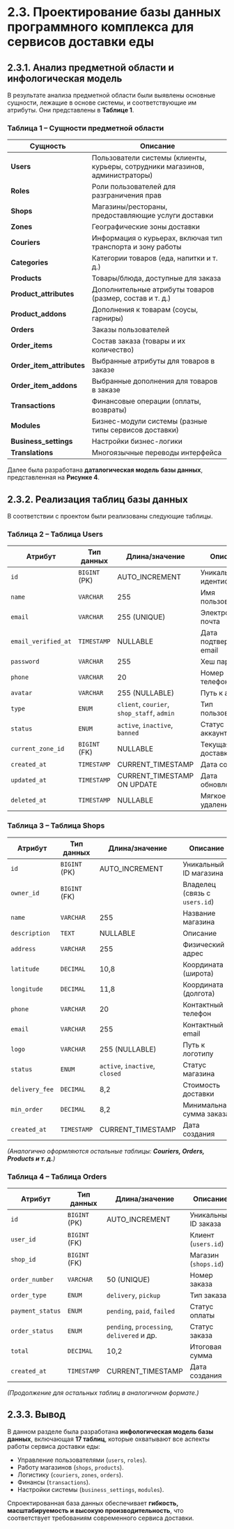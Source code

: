 # **2.3. Проектирование базы данных программного комплекса для сервисов доставки еды**  

## **2.3.1. Анализ предметной области и инфологическая модель**  

В результате анализа предметной области были выявлены основные сущности, лежащие в основе системы, и соответствующие им атрибуты. Они представлены в **Таблице 1**.  

### **Таблица 1 – Сущности предметной области**  

| **Сущность**          | **Описание**                                                                 |
|-----------------------|-----------------------------------------------------------------------------|
| **Users**             | Пользователи системы (клиенты, курьеры, сотрудники магазинов, администраторы) |
| **Roles**             | Роли пользователей для разграничения прав                                   |
| **Shops**             | Магазины/рестораны, предоставляющие услуги доставки                        |
| **Zones**             | Географические зоны доставки                                               |
| **Couriers**          | Информация о курьерах, включая тип транспорта и зону работы               |
| **Categories**        | Категории товаров (еда, напитки и т. д.)                                   |
| **Products**          | Товары/блюда, доступные для заказа                                         |
| **Product_attributes**| Дополнительные атрибуты товаров (размер, состав и т. д.)                   |
| **Product_addons**    | Дополнения к товарам (соусы, гарниры)                                      |
| **Orders**            | Заказы пользователей                                                       |
| **Order_items**       | Состав заказа (товары и их количество)                                     |
| **Order_item_attributes** | Выбранные атрибуты для товаров в заказе                                |
| **Order_item_addons** | Выбранные дополнения для товаров в заказе                                  |
| **Transactions**      | Финансовые операции (оплаты, возвраты)                                     |
| **Modules**           | Бизнес-модули системы (разные типы сервисов доставки)                      |
| **Business_settings** | Настройки бизнес-логики                                                    |
| **Translations**      | Многоязычные переводы интерфейса                                           |

Далее была разработана **даталогическая модель базы данных**, представленная на **Рисунке 4**.  

## **2.3.2. Реализация таблиц базы данных**  

В соответствии с проектом были реализованы следующие таблицы.  

### **Таблица 2 – Таблица Users**  

| **Атрибут**          | **Тип данных**       | **Длина/значение**                          | **Описание**                              |
|----------------------|----------------------|--------------------------------------------|------------------------------------------|
| `id`                 | `BIGINT` (PK)        | AUTO_INCREMENT                             | Уникальный идентификатор                 |
| `name`               | `VARCHAR`            | 255                                        | Имя пользователя                         |
| `email`              | `VARCHAR`            | 255 (UNIQUE)                               | Электронная почта                        |
| `email_verified_at`  | `TIMESTAMP`          | NULLABLE                                   | Дата подтверждения email                 |
| `password`           | `VARCHAR`            | 255                                        | Хеш пароля                               |
| `phone`              | `VARCHAR`            | 20                                         | Номер телефона                           |
| `avatar`             | `VARCHAR`            | 255 (NULLABLE)                             | Путь к аватару                           |
| `type`               | `ENUM`               | `client`, `courier`, `shop_staff`, `admin` | Тип пользователя                         |
| `status`             | `ENUM`               | `active`, `inactive`, `banned`             | Статус аккаунта                          |
| `current_zone_id`    | `BIGINT` (FK)        | NULLABLE                                   | Текущая зона доставки                    |
| `created_at`         | `TIMESTAMP`          | CURRENT_TIMESTAMP                          | Дата создания                            |
| `updated_at`         | `TIMESTAMP`          | CURRENT_TIMESTAMP ON UPDATE                | Дата обновления                          |
| `deleted_at`         | `TIMESTAMP`          | NULLABLE                                   | Мягкое удаление                          |

### **Таблица 3 – Таблица Shops**  

| **Атрибут**          | **Тип данных**       | **Длина/значение**                          | **Описание**                              |
|----------------------|----------------------|--------------------------------------------|------------------------------------------|
| `id`                 | `BIGINT` (PK)        | AUTO_INCREMENT                             | Уникальный ID магазина                   |
| `owner_id`           | `BIGINT` (FK)        |                                            | Владелец (связь с `users.id`)            |
| `name`               | `VARCHAR`            | 255                                        | Название магазина                        |
| `description`        | `TEXT`               | NULLABLE                                   | Описание                                 |
| `address`            | `VARCHAR`            | 255                                        | Физический адрес                         |
| `latitude`           | `DECIMAL`            | 10,8                                       | Координата (широта)                      |
| `longitude`          | `DECIMAL`            | 11,8                                       | Координата (долгота)                     |
| `phone`              | `VARCHAR`            | 20                                         | Контактный телефон                       |
| `email`              | `VARCHAR`            | 255                                        | Контактный email                         |
| `logo`               | `VARCHAR`            | 255 (NULLABLE)                             | Путь к логотипу                          |
| `status`             | `ENUM`               | `active`, `inactive`, `closed`             | Статус магазина                          |
| `delivery_fee`       | `DECIMAL`            | 8,2                                        | Стоимость доставки                       |
| `min_order`          | `DECIMAL`            | 8,2                                        | Минимальная сумма заказа                 |
| `created_at`         | `TIMESTAMP`          | CURRENT_TIMESTAMP                          | Дата создания                            |

*(Аналогично оформляются остальные таблицы: **Couriers, Orders, Products и т. д.**)*  

### **Таблица 4 – Таблица Orders**  

| **Атрибут**          | **Тип данных**       | **Длина/значение**                          | **Описание**                              |
|----------------------|----------------------|--------------------------------------------|------------------------------------------|
| `id`                 | `BIGINT` (PK)        | AUTO_INCREMENT                             | Уникальный ID заказа                     |
| `user_id`            | `BIGINT` (FK)        |                                            | Клиент (`users.id`)                      |
| `shop_id`            | `BIGINT` (FK)        |                                            | Магазин (`shops.id`)                     |
| `order_number`       | `VARCHAR`            | 50 (UNIQUE)                                | Номер заказа                             |
| `order_type`         | `ENUM`               | `delivery`, `pickup`                       | Тип заказа                               |
| `payment_status`     | `ENUM`               | `pending`, `paid`, `failed`                | Статус оплаты                            |
| `order_status`       | `ENUM`               | `pending`, `processing`, `delivered` и др. | Статус заказа                            |
| `total`              | `DECIMAL`            | 10,2                                       | Итоговая сумма                           |
| `created_at`         | `TIMESTAMP`          | CURRENT_TIMESTAMP                          | Дата создания                            |

*(Продолжение для остальных таблиц в аналогичном формате.)*  

## **2.3.3. Вывод**  

В данном разделе была разработана **инфологическая модель базы данных**, включающая **17 таблиц**, которые охватывают все аспекты работы сервиса доставки еды:  
- Управление пользователями (`users`, `roles`).  
- Работу магазинов (`shops`, `products`).  
- Логистику (`couriers`, `zones`, `orders`).  
- Финансы (`transactions`).  
- Настройки системы (`business_settings`, `modules`).  

Спроектированная база данных обеспечивает **гибкость, масштабируемость и высокую производительность**, что соответствует требованиям современного сервиса доставки.
